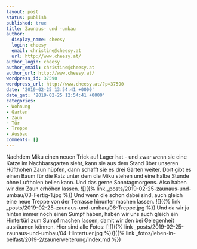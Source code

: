 ```yaml
---
layout: post
status: publish
published: true
title: Zaunaus- und -umbau
author:
  display_name: cheesy
  login: cheesy
  email: christine@cheesy.at
  url: http://www.cheesy.at/
author_login: cheesy
author_email: christine@cheesy.at
author_url: http://www.cheesy.at/
wordpress_id: 37590
wordpress_url: http://www.cheesy.at/?p=37590
date: '2019-02-25 13:54:41 +0000'
date_gmt: '2019-02-25 12:54:41 +0000'
categories:
- Wohnung
- Garten
- Zaun
- Tür
- Treppe
- Ausbau
comments: []
---
```

Nachdem Miku einen neuen Trick auf Lager hat - und zwar wenn sie eine Katze im Nachbarsgarten sieht, kann sie aus dem Stand über unseren Hüfthohen Zaun hüpfen, dann schafft sie es drei Gärten weiter. Dort gibt es einen Baum für die Katz unter dem die Miku stehen und eine halbe Stunde ohne Luftholen bellen kann. Und das gerne Sonntagmorgens.
Also haben wir den Zaun erhöhen lassen.
![]({% link _posts/2019-02-25-zaunaus-und-umbau/03-Fertig-1.jpg %})
Und wenn die schon dabei sind, auch gleich eine neue Treppe von der Terrasse hinunter machen lassen.
![]({% link _posts/2019-02-25-zaunaus-und-umbau/06-Treppe.jpg %})
Und da wir ja hinten immer noch einen Sumpf haben, haben wir uns auch gleich ein Hintertürl zum Sumpf machen lassen, damit wir den bei Gelegenheit ausräumen können.
Hier sind alle Fotos:
[![]({% link _posts/2019-02-25-zaunaus-und-umbau/04-Hintertuer.jpg %})]({% link _fotos/leben-in-belfast/2019-2/zaunerweiterung/index.md %})
